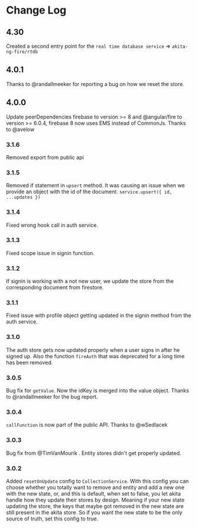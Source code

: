 # Change Log

## 4.30
Created a second entry point for the `real time database service` => `akita-ng-fire/rtdb`

## 4.0.1
Thanks to @randallmeeker for reporting a bug on how we reset the store.

## 4.0.0
Update peerDependencies firebase to version >= 8 and @angular/fire to version >= 6.0.4, firebase 8 now uses EMS instead of CommonJs.
Thanks to @avelow 

### 3.1.6
Removed export from public api

### 3.1.5
Removed if statement in `upsert` method. It was causing an issue when we provide an object with the id of the document.
`service.upsert({ id, ...updates })` 

### 3.1.4
Fixed wrong hook call in auth service.

### 3.1.3
Fixed scope issue in signin function.

### 3.1.2
If signin is working with a not new user, we update the store from the corresponding document from firestore.

### 3.1.1
Fixed issue with profile object getting updated in the signin method from the auth service.

### 3.1.0
The auth store gets now updated properly when a user signs in after he signed up. 
Also the function `fireAuth` that was deprecated for a long time has been removed.

### 3.0.5
Bug fix for `getValue`. Now the idKey is merged into the value object. Thanks to @randallmeeker for the bug report.

### 3.0.4
`callFunction` is now part of the public API. Thanks to @wSedlacek

### 3.0.3
Bug fix from @TimVanMourik . Entity stores didn't get properly updated.

### 3.0.2
Added `resetOnUpdate` config to `CollectionService`. With this config you can choose whether you totally want to remove and entity and add a new one with the new state,
or, and this is default, when set to false, you let akita handle how they update their stores by design. Meaning if your new state updating the store, the keys that maybe got removed in the new state are still present in the akita store. So if you want the new state to be the only source of truth, set this config to true.
